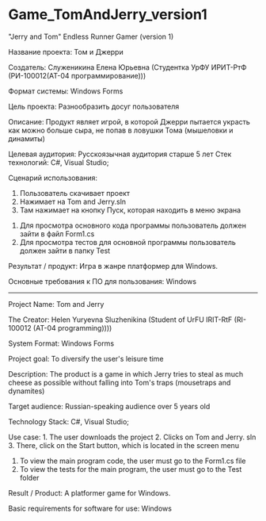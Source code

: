 # Game_TomAndJerry_version1
"Jerry and Tom" Endless Runner Gamer (version 1)

Название проекта: Том и Джерри

Создатель: Служеникина Елена Юрьевна (Студентка УрФУ ИРИТ-РтФ (РИ-100012(АТ-04 программирование)))

Формат системы: Windows Forms

Цель проекта: Разнообразить досуг пользователя

Описание: Продукт являет игрой, в которой Джерри пытается украсть как можно больше сыра, не попав в ловушки Тома (мышеловки и динамиты)

Целевая аудитория: Русскоязычная аудитория старше 5 лет
Стек технологий:  С#, Visual Studio;

Сценарий использования:
  1.	Пользователь скачивает проект
  2.	Нажимает на Tom and Jerry.sln
  3.	Там нажимает на кнопку Пуск, которая находить в меню экрана
1) Для просмотра основного кода программы пользователь должен зайти в файл Form1.cs
2) Для просмотра тестов для основной программы пользователь должен зайти в папку Test

Результат / продукт: Игра в жанре платформер для Windows. 

Основные требования к ПО для пользования: Windows
_________________________________________________________________________________________________________________________________________________________________________________
Project Name: Tom and Jerry

The Creator: Helen Yuryevna Sluzhenikina (Student of UrFU IRIT-RtF (RI-100012 (AT-04 programming))))

System Format: Windows Forms

Project goal: To diversify the user's leisure time

Description: The product is a game in which Jerry tries to steal as much cheese as possible without falling into Tom's traps (mousetraps and dynamites)

Target audience: Russian-speaking audience over 5 years old

Technology Stack: C#, Visual Studio;

Use case:
	1. The user downloads the project
	2. Clicks on Tom and Jerry. sln
	3. There, click on the Start button, which is located in the screen menu
 1) To view the main program code, the user must go to the Form1.cs file
 2) To view the tests for the main program, the user must go to the Test folder

Result / Product: A platformer game for Windows.

Basic requirements for software for use: Windows
